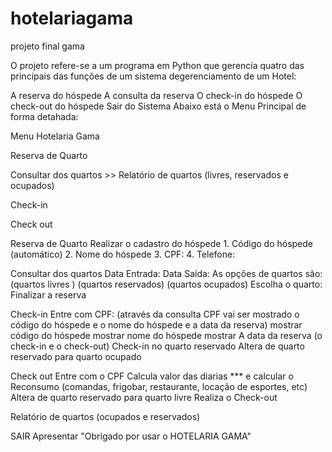 # hotelariagama
projeto final gama

O projeto refere-se a um programa em Python que gerencia quatro das principais das funções de um sistema degerenciamento de um Hotel:

A reserva do hóspede
A consulta da reserva
O check-in do hóspede
O check-out do hóspede
Sair do Sistema
Abaixo está o Menu Principal de forma detahada:

Menu Hotelaria Gama

Reserva de Quarto

Consultar dos quartos >> Relatório de quartos (livres, reservados e ocupados)

Check-in

Check out

Reserva de Quarto Realizar o cadastro do hóspede 1. Código do hóspede (automático) 2. Nome do hóspede 3. CPF: 4. Telefone:

Consultar dos quartos Data Entrada: Data Saída: As opções de quartos são: (quartos livres ) (quartos reservados) (quartos ocupados) Escolha o quarto: Finalizar a reserva

Check-in Entre com CPF: (através da consulta CPF vai ser mostrado o código do hóspede e o nome do hóspede e a data da reserva) mostrar código do hóspede mostrar nome do hóspede mostrar A data da reserva (o check-in e o check-out) Check-in no quarto reservado Altera de quarto reservado para quarto ocupado

Check out Entre com o CPF Calcula valor das diarias *** e calcular o Reconsumo (comandas, frigobar, restaurante, locação de esportes, etc) Altera de quarto reservado para quarto livre Realiza o Check-out

Relatório de quartos (ocupados e reservados)

SAIR Apresentar "Obrigado por usar o HOTELARIA GAMA"

